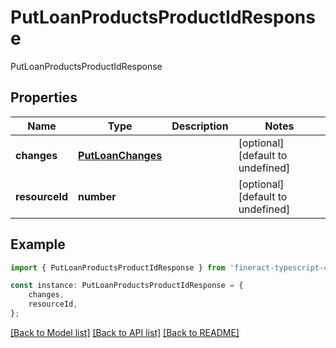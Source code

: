 # PutLoanProductsProductIdResponse

PutLoanProductsProductIdResponse

## Properties

Name | Type | Description | Notes
------------ | ------------- | ------------- | -------------
**changes** | [**PutLoanChanges**](PutLoanChanges.md) |  | [optional] [default to undefined]
**resourceId** | **number** |  | [optional] [default to undefined]

## Example

```typescript
import { PutLoanProductsProductIdResponse } from 'fineract-typescript-client';

const instance: PutLoanProductsProductIdResponse = {
    changes,
    resourceId,
};
```

[[Back to Model list]](../README.md#documentation-for-models) [[Back to API list]](../README.md#documentation-for-api-endpoints) [[Back to README]](../README.md)
